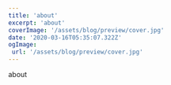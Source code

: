 ```yaml
---
title: 'about'
excerpt: 'about'
coverImage: '/assets/blog/preview/cover.jpg'
date: '2020-03-16T05:35:07.322Z'
ogImage:
 url: '/assets/blog/preview/cover.jpg'
---
```


about